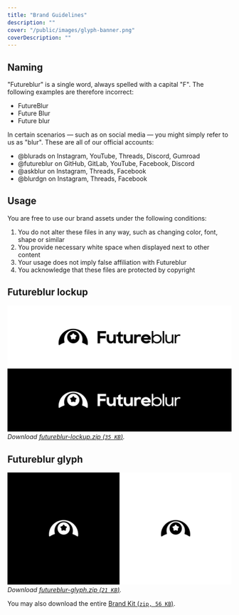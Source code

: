 ```yaml
---
title: "Brand Guidelines"
description: ""
cover: "/public/images/glyph-banner.png"
coverDescription: ""
---
```


## Naming

"Futureblur" is a single word, always spelled with a capital "F". The following examples are therefore incorrect:
- FutureBlur
- Future Blur
- Future blur

In certain scenarios — such as on social media — you might simply refer to us as "blur". These are all of our official accounts:
- @blurads on Instagram, YouTube, Threads, Discord, Gumroad
- @futureblur on GitHub, GitLab, YouTube, Facebook, Discord
- @askblur on Instagram, Threads, Facebook
- @blurdgn on Instagram, Threads, Facebook

## Usage

You are free to use our brand assets under the following conditions:
1. You do not alter these files in any way, such as changing color, font, shape or similar
2. You provide necessary white space when displayed next to other content
3. Your usage does not imply false affiliation with Futureblur
4. You acknowledge that these files are protected by copyright 

## Futureblur lockup
![Futureblur lockup on light and dark background.](src/assets/brand/futureblur-lockups.png)
*Download <a href="/src/assets/brand/futureblur-lockup.zip" download>futureblur-lockup.zip (`35 KB`)</a>.*

## Futureblur glyph
![Futureblur glyph on light and dark background.](src/assets/brand/futureblur-glyphs.png)
*Download <a href="/src/assets/brand/futureblur-glyph.zip" download>futureblur-glyph.zip (`21 KB`)</a>.*

You may also download the entire <a href="/src/assets/brand/futureblur-brand-kit.zip" download>Brand Kit (`zip, 56 KB`)</a>.
